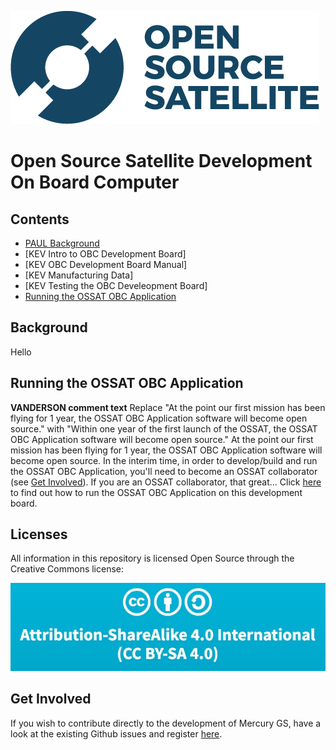 ![](gui_assets/OSSAT-LOGO-BLUE.png)
# Open Source Satellite Development On Board Computer

## Contents
- [PAUL Background](#background)
- [KEV Intro to OBC Development Board]
- [KEV OBC Development Board Manual]
- [KEV Manufacturing Data]
- [KEV Testing the OBC Develeopment Board]
- [Running the OSSAT OBC Application](#running-the-ossat-obc-application)

## Background
Hello

## Running the OSSAT OBC Application
**VANDERSON comment text** Replace "At the point our first mission has been flying for 1 year, the OSSAT OBC Application software will become open source." with "Within one year of the first launch of the OSSAT, the OSSAT OBC Application software will become open source."
At the point our first mission has been flying for 1 year, the OSSAT OBC Application software will become open source. In the interim time, in order to develop/build and run the OSSAT OBC Application, you'll need to become an OSSAT collaborator (see [Get Involved](#get-involved])).
If you are an OSSAT collaborator, that great... Click [here](/OBC_CODE_README.md) to find out how to run the OSSAT OBC Application on this development board.

## Licenses
All information in this repository is licensed Open Source through the Creative Commons license:

![](gui_assets/CC-BY-SA.jpg)

## Get Involved
If you wish to contribute directly to the development of Mercury GS, have a look at the existing Github issues and register [here](https://www.opensourcesatellite.org/register/).
